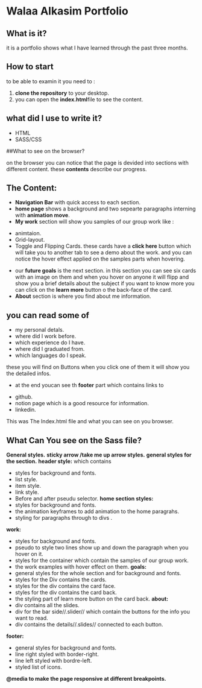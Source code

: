 # Walaa  Alkasim Portfolio

## What is it?
it is a portfolio shows what I have learned through the past three months.

## How to start
to be able to examin it you need to :
1. **clone the repository** to your desktop.
2. you can open the **index.html**file to see the content. 

## what did I use to write it?
* HTML
* SASS/CSS

##What to see on the browser?

on the browser you can notice that the page is devided into sections with different content.
these **contents** describe our progress.

## The Content:

* **Navigation Bar** with quick access to each section.
* **home page** shows a background and two sepearte paragraphs interning with **animation move**.
* **My work** section will show you samples of our group work like :
 - animtaion.
 - Grid-layout.
 - Toggle and Flipping Cards.
 these cards have a **click here** button which will take you to another tab to see a demo about the work.
 and you can notice the hover effect applied on the samples parts when hovering.
 * our **future goals** is the next section.
 in this section you can see six cards with an image on them and when you hover on anyone it will flipp and show you a brief details about the subject
 if you want to know more you can click on the **learn more** button o the back-face of the card.
 * **About** section is where you find about me information.
 ## you can read some of
  - my personal detals.
  - where did I work before.
  - which experience do I have.
  - where did I graduated from.
  - which languages do I speak.
  
  these you will find on Buttons when you click one of them it will show you the detailed infos.
  
  * at the end youcan see th **footer** part which contains links to 
  - github.
  - notion page which  is a good resource for information.
  - linkedin.
  
  
  This was The Index.html file and what you can see on you browser.
  
## What Can You see on the Sass file?
**General styles.**
**sticky arrow /take me up arrow styles.**
**general styles for the section.**
**header style:**
which contains
 - styles for background and fonts.
 - list style.
 - item style.
 - link style.
 - Before and after pseudu selector.
 **home section styles:**
 - styles for background and fonts.
 - the animation keyframes to add animation to the home paragrahs.
 - styling for paragraphs through to divs .
 
 **work:**
 - styles for background and fonts.
 - pseudo to style two lines show up and down the paragraph when you hover on it.
 - styles for the container which contain the samples of our group work.
 - the work examples with hover effect on them.
  **goals:**
  - general styles for the whole section and  for background and fonts.
  - styles for the Div contains the cards.
  - styles for the div contains the card face.
  - styles for the div contains the card back.
  - the styling part of learn more button on the card back.
  **about:**
  - div contains all the slides.
  - div for the bar side//.slider// which contain the buttons for the info you want to read.
  - div contains the details//.slides// connected to each button.
  
  **footer:**
  - general styles for background and fonts.
  - line right styled with border-right.
  - line left styled with bordre-left.
  - styled list of icons.
  
  **@media to make the page responsive at different breakpoints.**







































 
